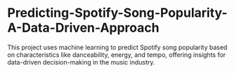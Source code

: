 # Predicting-Spotify-Song-Popularity-A-Data-Driven-Approach
This project uses machine learning to predict Spotify song popularity based on characteristics like danceability, energy, and tempo, offering insights for data-driven decision-making in the music industry.
